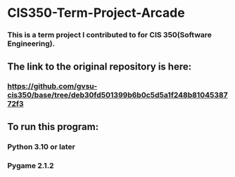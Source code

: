 # CIS350-Term-Project-Arcade

### This is a term project I contributed to for CIS 350(Software Engineering).

## The link to the original repository is here:
### https://github.com/gvsu-cis350/base/tree/deb30fd501399b6b0c5d5a1f248b8104538772f3

## To run this program:
### Python 3.10 or later
### Pygame 2.1.2


